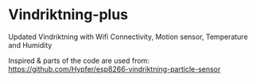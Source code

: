 # Vindriktning-plus
Updated Vindriktning with Wifi Connectivity, Motion sensor, Temperature and Humidity

Inspired & parts of the code are used from: https://github.com/Hypfer/esp8266-vindriktning-particle-sensor
